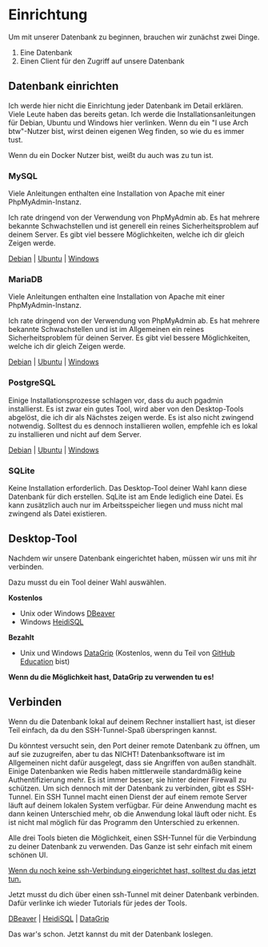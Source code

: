 # Einrichtung

Um mit unserer Datenbank zu beginnen, brauchen wir zunächst zwei Dinge.

1. Eine Datenbank
2. Einen Client für den Zugriff auf unsere Datenbank

## Datenbank einrichten

Ich werde hier nicht die Einrichtung jeder Datenbank im Detail erklären.
Viele Leute haben das bereits getan.
Ich werde die Installationsanleitungen für Debian, Ubuntu und Windows hier verlinken.
Wenn du ein "I use Arch btw"-Nutzer bist, wirst deinen eigenen Weg finden, so wie du es immer tust.

Wenn du ein Docker Nutzer bist, weißt du auch was zu tun ist.

### MySQL

Viele Anleitungen enthalten eine Installation von Apache mit einer PhpMyAdmin-Instanz.

Ich rate dringend von der Verwendung von PhpMyAdmin ab.
Es hat mehrere bekannte Schwachstellen und ist generell ein reines Sicherheitsproblem auf deinem Server.
Es gibt viel bessere Möglichkeiten, welche ich dir gleich Zeigen werde.

[Debian](https://www.digitalocean.com/community/tutorials/how-to-install-the-latest-mysql-on-debian-10) | [Ubuntu](https://www.digitalocean.com/community/tutorials/how-to-install-mysql-on-ubuntu-20-04) | [Windows](https://dev.mysql.com/doc/refman/8.0/en/windows-installation.html)

### MariaDB

Viele Anleitungen enthalten eine Installation von Apache mit einer PhpMyAdmin-Instanz.

Ich rate dringend von der Verwendung von PhpMyAdmin ab.
Es hat mehrere bekannte Schwachstellen und ist im Allgemeinen ein reines Sicherheitsproblem für deinen Server.
Es gibt viel bessere Möglichkeiten, welche ich dir gleich Zeigen werde.

[Debian](https://www.digitalocean.com/community/tutorials/how-to-install-mariadb-on-debian-10) | [Ubuntu](https://www.digitalocean.com/community/tutorials/how-to-install-mariadb-on-ubuntu-20-04) | [Windows](https://mariadb.com/kb/en/installing-mariadb-msi-packages-on-windows/)

### PostgreSQL

Einige Installationsprozesse schlagen vor, dass du auch pgadmin installierst.
Es ist zwar ein gutes Tool, wird aber von den Desktop-Tools abgelöst, die ich dir als Nächstes zeigen werde.
Es ist also nicht zwingend notwendig.
Solltest du es dennoch installieren wollen, empfehle ich es lokal zu installieren und nicht auf dem Server.

[Debian](https://linuxize.com/post/how-to-install-postgresql-on-debian-10/) | [Ubuntu](https://www.digitalocean.com/community/tutorials/how-to-install-and-use-postgresql-on-ubuntu-20-04) | [Windows](https://www.postgresqltutorial.com/install-postgresql/)

### SQLite

Keine Installation erforderlich.
Das Desktop-Tool deiner Wahl kann diese Datenbank für dich erstellen.
SqLite ist am Ende lediglich eine Datei.
Es kann zusätzlich auch nur im Arbeitsspeicher liegen und muss nicht mal zwingend als Datei existieren.

## Desktop-Tool

Nachdem wir unsere Datenbank eingerichtet haben, müssen wir uns mit ihr verbinden.

Dazu musst du ein Tool deiner Wahl auswählen.

**Kostenlos**

- Unix oder Windows [DBeaver](https://dbeaver.io/)
- Windows [HeidiSQL](https://www.heidisql.com/)

**Bezahlt**

- Unix und Windows [DataGrip](https://www.jetbrains.com/datagrip/) (Kostenlos, wenn du Teil von [GitHub Education](https://education.github.com/) bist)

**Wenn du die Möglichkeit hast, DataGrip zu verwenden tu es!**

## Verbinden

Wenn du die Datenbank lokal auf deinem Rechner installiert hast, ist dieser Teil einfach, da du den SSH-Tunnel-Spaß überspringen kannst.

Du könntest versucht sein, den Port deiner remote Datenbank zu öffnen, um auf sie zuzugreifen, aber tu das NICHT!
Datenbanksoftware ist im Allgemeinen nicht dafür ausgelegt, dass sie Angriffen von außen standhält. Einige Datenbanken wie Redis haben mittlerweile standardmäßig keine Authentifizierung mehr.
Es ist immer besser, sie hinter deiner Firewall zu schützen.
Um sich dennoch mit der Datenbank zu verbinden, gibt es SSH-Tunnel.
Ein SSH Tunnel macht einen Dienst der auf einem remote Server läuft auf deinem lokalen System verfügbar.
Für deine Anwendung macht es dann keinen Unterschied mehr, ob die Anwendung lokal läuft oder nicht.
Es ist nicht mal möglich für das Programm den Unterschied zu erkennen.

Alle drei Tools bieten die Möglichkeit, einen SSH-Tunnel für die Verbindung zu deiner Datenbank zu verwenden. Das Ganze ist sehr einfach mit einem schönen UI.

[Wenn du noch keine ssh-Verbindung eingerichtet hast, solltest du das jetzt tun.](https://phoenixnap.com/kb/ssh-to-connect-to-remote-server-linux-or-windows)

Jetzt musst du dich über einen ssh-Tunnel mit deiner Datenbank verbinden. Dafür verlinke ich wieder Tutorials für jedes der Tools.

[DBeaver](https://dbeaver.com/docs/wiki/Create-Connection/) | [HeidiSQL](https://marcus-obst.de/wiki/Database%20-%20HeidiSQL%20SSH%20Tunnel%20Setup) | [DataGrip](https://www.jetbrains.com/help/datagrip/configuring-ssh-and-ssl.html#ssh)

Das war's schon. Jetzt kannst du mit der Datenbank loslegen.
